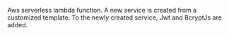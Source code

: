 Aws serverless lambda function. A new service is created from a customized template. To the newly created service, Jwt and BcryptJs are added.
